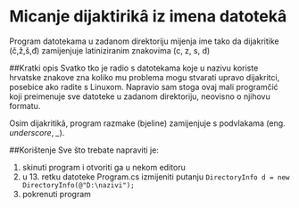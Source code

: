 # Micanje dijaktirikâ iz imena datotekâ
Program datotekama u zadanom direktoriju mijenja ime tako da dijakritike (č,ž,š,đ) zamijenjuje latiniziranim znakovima (c, z, s, d)

##Kratki opis
Svatko tko je radio s datotekama koje u nazivu koriste hrvatske znakove zna koliko mu problema mogu stvarati upravo dijakritci, posebice ako radite s Linuxom. 
Napravio sam stoga ovaj mali programčić koji preimenuje sve datoteke u zadanom direktoriju, neovisno o njihovu formatu. 

Osim dijakritikâ, program razmake (bjeline) zamijenjuje s podvlakama (eng. *underscore*, *_*).

##Korištenje
Sve što trebate napraviti je:
1. skinuti program i otvoriti ga u nekom editoru
2. u 13. retku datoteke Program.cs izmijeniti putanju
`DirectoryInfo d = new DirectoryInfo(@"D:\nazivi");`
3. pokrenuti program


